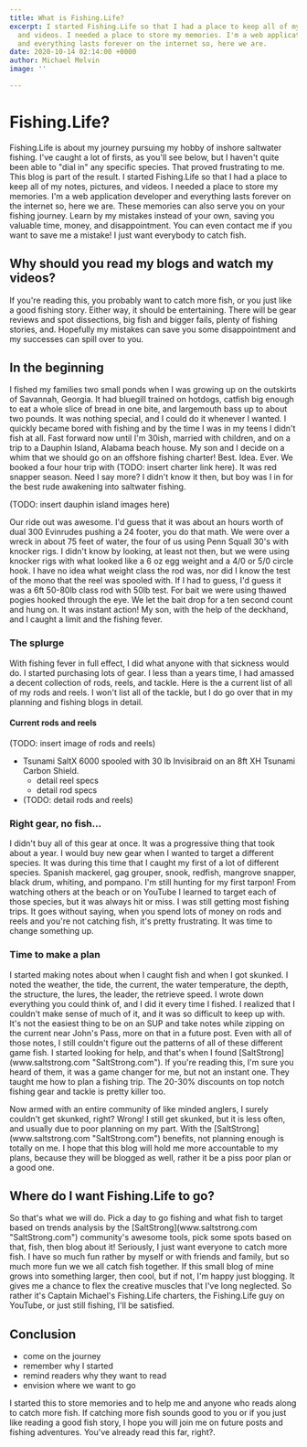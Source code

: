 ```yaml
---
title: What is Fishing.Life?
excerpt: I started Fishing.Life so that I had a place to keep all of my notes, pictures,
  and videos. I needed a place to store my memories. I'm a web application developer
  and everything lasts forever on the internet so, here we are.
date: 2020-10-14 02:14:00 +0000
author: Michael Melvin
image: ''

---
```

# Fishing.Life?

<p>Fishing.Life is about my journey pursuing my hobby of inshore saltwater fishing. I've caught a lot of firsts, as you'll see below, but I haven't quite been able to "dial in" any specific species. That proved frustrating to me. This blog is part of the result. I started Fishing.Life so that I had a place to keep all of my notes, pictures, and videos. I needed a place to store my memories. I'm a web application developer and everything lasts forever on the internet so, here we are. These memories can also serve you on your fishing journey. Learn by my mistakes instead of your own, saving you valuable time, money, and disappointment. You can even contact me if you want to save me a mistake! I just want everybody to catch fish.</p>

## Why should you read my blogs and watch my videos?

<p>If you're reading this, you probably want to catch more fish, or you just like a good fishing story. Either way, it should be entertaining. There will be gear reviews and spot dissections, big fish and bigger fails, plenty of fishing stories, and. Hopefully my mistakes can save you some disappointment and my successes can spill over to you.</p>

## In the beginning

<p>I fished my families two small ponds when I was growing up on the outskirts of Savannah, Georgia. It had bluegill trained on hotdogs, catfish big enough to eat a whole slice of bread in one bite, and largemouth bass up to about two pounds. It was nothing special, and I could do it whenever I wanted. I quickly became bored with fishing and by the time I was in my teens I didn't fish at all. Fast forward now until I'm 30ish, married with children, and on a trip to a Dauphin Island, Alabama beach house. My son and I decide on a whim that we should go on an offshore fishing charter! Best. Idea. Ever. We booked a four hour trip with (TODO: insert charter link here). It was red snapper season. Need I say more? I didn't know it then, but boy was I in for the best rude awakening into saltwater fishing.</p>

(TODO: insert dauphin island images here)

<p>Our ride out was awesome. I'd guess that it was about an hours worth of dual 300 Evinrudes pushing a 24 footer, you do that math. We were over a wreck in about 75 feet of water, the four of us using Penn Squall 30's with knocker rigs. I didn't know by looking, at least not then, but we were using knocker rigs with what looked like a 6 oz egg weight and a 4/0 or 5/0 circle hook. I have no idea what weight class the rod was, nor did I know the test of the mono that the reel was spooled with. If I had to guess, I'd guess it was a 6ft 50-80lb class rod with 50lb test. For bait we were using thawed pogies hooked through the eye. We let the bait drop for a ten second count and hung on. It was instant action! My son, with the help of the deckhand, and I caught a limit and the fishing fever.</p>

### The splurge

<p>With fishing fever in full effect, I did what anyone with that sickness would do. I started purchasing lots of gear. I less than a years time, I had amassed a decent collection of rods, reels, and tackle. Here is the a current list of all of my rods and reels. I won't list all of the tackle, but I do go over that in my planning and fishing blogs in detail.</p>

#### Current rods and reels

(TODO: insert image of rods and reels)

* Tsunami SaltX 6000 spooled with 30 lb Invisibraid on an 8ft XH Tsunami Carbon Shield.
  * detail reel specs
  * detail rod specs
* (TODO: detail rods and reels)

### Right gear, no fish...

<p>I didn't buy all of this gear at once. It was a progressive thing that took about a year. I would buy new gear when I wanted to target a different species. It was during this time that I caught my first of a lot of different species. Spanish mackerel, gag grouper, snook, redfish, mangrove snapper, black drum, whiting, and pompano. I'm still hunting for my first tarpon! From watching others at the beach or on YouTube I learned to target each of those species, but it was always hit or miss. I was still getting most fishing trips. It goes without saying, when you spend lots of money on rods and reels and you're not catching fish, it's pretty frustrating. It was time to change something up.</p>

### Time to make a plan

<p>I started making notes about when I caught fish and when I got skunked. I noted the weather, the tide, the current, the water temperature, the depth, the structure, the lures, the leader, the retrieve speed. I wrote down everything you could think of, and I did it every time I fished. I realized that I couldn't make sense of much of it, and it was so difficult to keep up with. It's not the easiest thing to be on an SUP and take notes while zipping on the current near John's Pass, more on that in a future post. Even with all of those notes, I still couldn't figure out the patterns of all of these different game fish. I started looking for help, and that's when I found [SaltStrong](www.saltstrong.com "SaltStrong.com"). If you're reading this, I'm sure you heard of them, it was a game changer for me, but not an instant one. They taught me how to plan a fishing trip. The 20-30% discounts on top notch fishing gear and tackle is pretty killer too.</p>

<p>Now armed with an entire community of like minded anglers, I surely couldn't get skunked, right? Wrong! I still get skunked, but it is less often, and usually due to poor planning on my part. With the [SaltStrong](www.saltstrong.com "SaltStrong.com") benefits, not planning enough is totally on me. I hope that this blog will hold me more accountable to my plans, because they will be blogged as well, rather it be a piss poor plan or a good one.</p>

## Where do I want Fishing.Life to go?

<p>So that's what we will do. Pick a day to go fishing and what fish to target based on trends analysis by the [SaltStrong](www.saltstrong.com "SaltStrong.com") community's awesome tools, pick some spots based on that, fish, then blog about it! Seriously, I just want everyone to catch more fish. I have so much fun rather by myself or with friends and family, but so much more fun we we all catch fish together. If this small blog of mine grows into something larger, then cool, but if not, I'm happy just blogging. It gives me a chance to flex the creative muscles that I've long neglected. So rather it's Captain Michael's Fishing.Life charters, the Fishing.Life guy on YouTube, or just still fishing, I'll be satisfied.</p>

## Conclusion

* come on the journey
* remember why I started
* remind readers why they want to read
* envision where we want to go

<p>I started this to store memories and to help me and anyone who reads along to catch more fish. If catching more fish sounds good to you or if you just like reading a good fish story, I hope you will join me on future posts and fishing adventures. You've already read this far, right?.</p>